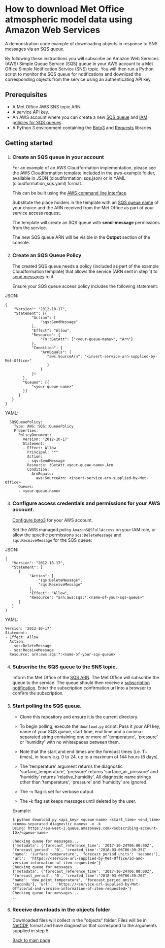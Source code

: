 # How to download Met Office atmospheric model data using Amazon Web Services
A demonstration code example of downloading objects in response to SNS messages via an SQS queue.

By following these instructions you will subscribe an Amazon Web Services (AWS) Simple Queue Service (SQS) queue in your
AWS account to a Met Office Simple Notification Service (SNS) topic. You will then run
a Python script to monitor the SQS queue for notifications and download the
corresponding objects from the service using an authenticating API key.

## Prerequisites

* A Met Office AWS SNS topic ARN.
* A service API key.
* An AWS account where you can create a new [SQS queue](http://docs.aws.amazon.com/AWSSimpleQueueService/latest/SQSDeveloperGuide/sqs-create-queue.html) and [IAM policies for SQS queues](http://docs.aws.amazon.com/AWSSimpleQueueService/latest/SQSDeveloperGuide/sqs-authentication-and-access-control.html).
* A Python 3 environment containing the [Boto3](https://boto3.readthedocs.io/en/latest/) and [Requests](http://docs.python-requests.org/en/master/ "Requests library") libraries.

## Getting started

1. ### Create an SQS queue in your account

   For an example of an AWS Cloudformation implementation, please see the AWS Cloudformation template 
   included in the aws-example folder, available in JSON (cloudformation_sqs.json)
   or in YAML (cloudformation_sqs.yaml) format. 
    .
   
   This can be built using the [AWS command line interface](http://docs.aws.amazon.com/AWSCloudFormation/latest/UserGuide/using-cfn-cli-creating-stack.html).
   
   Substitute the place holders in the template with an [SQS queue name](http://docs.aws.amazon.com/AWSSimpleQueueService/latest/SQSDeveloperGuide/sqs-queue-message-identifiers.html) of your choice and the
   ARN received from the Met Office as part of your service access request.
   
   The template will create an SQS queue with **send-message** permissions from the service. 
   
   The new SQS queue ARN will be visible in the **Output** section of the console. 
   
   
2. ### Create an SQS Queue Policy
   
   The created SQS queue needs a policy (included as part of the example Cloudformation template) 
   that allows the service (ARN sent in step 1) to [send messages](http://docs.aws.amazon.com/sns/latest/dg/SendMessageToSQS.html#SendMessageToSQS.sqs.permissions) to it. 
   
   Ensure your SQS queue access policy includes the following statement:
   
JSON:   
```
{
    "Version": "2012-10-17",
    "Statement": [{
            "Action": [
                "sqs:SendMessage"
            ],
            "Effect": "Allow",
            "Resource": {
                "Fn::GetAtt": ["<your-queue-name>", "Arn"]
            },
            "Condition": {
                "ArnEquals": {
                   "aws:SourceArn": "<insert-service-arn-supplied-by-Met-Office>"
                   }
                }
            }]
        },
        "Queues": [{
            "<your-queue-name>"
        }]
      }
   }   
}
```

YAML:
```
  SQSQueuePolicy:
    Type: AWS::SQS::QueuePolicy
    Properties:
      PolicyDocument:
        Version: '2012-10-17'
        Statement:
        - Effect: Allow
          Principal: "*"
          Action:
          - sqs:SendMessage
          Resource: !GetAtt <your-queue-name>.Arn
          Condition:
            ArnEquals:
              aws:SourceArn: <insert-service-arn-supplied-by-Met-Office>
      Queues:
      - <your-queue-name>
``` 


3. ### Configure access credentials and permissions for your AWS account.

   [Configure boto3](http://boto3.readthedocs.io/en/latest/guide/configuration.html)
   for your AWS account.
   
   Set the AWS managed policy `AmazonSQSFullAccess` on your IAM role, or allow the specific permissions
   `sqs:DeleteMessage` and  `sqs:ReceiveMessage` for the SQS queue:
   
JSON:   
```
{
   "Version": "2012-10-17",
   "Statement": [
      {
           "Action": [
               "sqs:DeleteMessage",
               "sqs:ReceiveMessage"
           ],
           "Effect": "Allow",
           "Resource": "arn:aws:sqs:*:<name-of-your-sqs-queue>"
      }
   ]
}
```

YAML:
```
Version: '2012-10-17'
Statement:
- Effect: Allow
  Action:
  - sqs:DeleteMessage
  - sqs:ReceiveMessage
  Resource: arn:aws:sqs:*:<name-of-your-sqs-queue>
```


4. ### Subscribe the SQS queue to the SNS topic.

   Inform the Met Office of the [SQS ARN](http://docs.aws.amazon.com/sns/latest/dg/SendMessageToSQS.html#SendMessageToSQS.arn).
   The Met Office will subscribe the queue to the service. The queue should then receive a [subscription notification](http://docs.aws.amazon.com/sns/latest/dg/SendMessageToSQS.cross.account.html#SendMessageToSQS.cross.account.notqueueowner).
   Enter the subscription confirmation url into a browser to confirm the subscription.
   


5. ### Start polling the SQS queue.

   * Clone this repository and ensure it is the current directory. 
   
   * To begin polling, execute the `download.py` script.
   Pass it your API key, name of your SQS queue, 
   start time, end time and a comma-separated string containing one or more of
   'temperature', 'pressure' or 'humidity' with no whitespaces between them.

   * Note that the start and end times are the forecast times (i.e. T+ times), in
   hours e.g. 0 to 24, up to a maximum of 144 hours (6 days).
   
   * The 'temperature' argument returns the diagnostic 'surface_temperature',
   'pressure' returns 'surface_air_pressure' and 'humidity' returns 'relative_humidity'.
   All diagnostic name strings other than 'temperature', 'pressure' and 'humidity' are ignored.
   
   * The -v flag is set for verbose output.
   
   * The -k flag set keeps messages until deleted by the user.

   Example:

   ```
   $ python download.py <api_key> <queue-name> <start_time> <end_time> <comma-separated diagnostic names> -v -k
   Using: https://eu-west-2.queue.amazonaws.com/<subscribing-account-ID>/<queue-name>

   Checking queue for messages...
   {'metadata': {'forecast_reference_time': '2017-10-24T06:00:00Z', 'forecast_period': '0', 'created_time':'2018-03-06T06:30:25Z', 'name': 'surface_temperature', 'forecast_period_units': 'seconds'}, 'url':  'https://<service-url-supplied-by-Met-Office/id-and-version-information-of-item-requested>'}
   Checking queue for messages...
   {'metadata': {'forecast_reference_time': '2017-10-24T06:00:00Z', 'forecast_period': '0', 'created_time':'2018-03-06T06:30:26Z', 'name': 'dew_point_temperature', 'forecast_period_units': 'seconds'}, 'url':  'https://<service-url-supplied-by-Met-Office/id-and-version-information-of-item-requested>'}
   Checking queue for messages...
   ...
   ```


6. ### Receive downloads in the objects folder

   Downloaded files will collect in the "objects" folder.
   Files will be in [NetCDF](http://www.unidata.ucar.edu/software/netcdf/docs/netcdf_introduction.html) format and have diagnostics 
   that correspond to the arguments supplied in step 5.

   [Back to main page](../README.md)